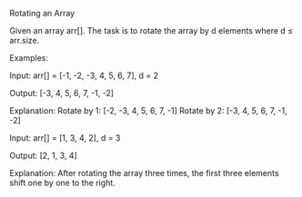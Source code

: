 Rotating an Array

Given an array arr[]. The task is to rotate the array by d elements where d ≤ arr.size.

Examples:

Input: arr[] = [-1, -2, -3, 4, 5, 6, 7], d = 2

Output: [-3, 4, 5, 6, 7, -1, -2]

Explanation: 
Rotate by 1: [-2, -3, 4, 5, 6, 7, -1]
Rotate by 2: [-3, 4, 5, 6, 7, -1, -2]

Input: arr[] = [1, 3, 4, 2], d = 3 

Output: [2, 1, 3, 4]

Explanation: After rotating the array three times, the first three elements shift one by one to the right.
